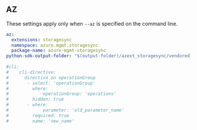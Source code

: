 ## AZ

These settings apply only when `--az` is specified on the command line.

``` yaml $(az)
az:
  extensions: storagesync
  namespace: azure.mgmt.storagesync
  package-name: azure-mgmt-storagesync
python-sdk-output-folder: "$(output-folder)/azext_storagesync/vendored_sdks/storagesync"
  
#cli:
#    cli-directive:
#      directive on operationGroup
#       - select: 'operationGroup'
#         where:
#             operationGroup: 'operations'
#         hidden: true
#       - where:
#             parameter: 'old_parameter_name'
#         required: true
#         name: 'new_name'

```
